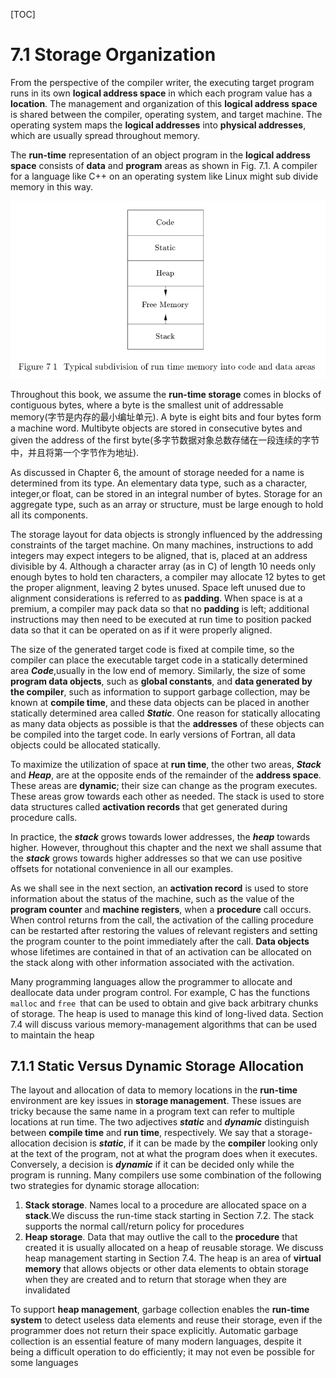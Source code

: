 [TOC]

# 7.1 Storage Organization

From the perspective of the compiler writer, the executing target program runs in its own **logical address space** in which each program value has a **location**. The management and organization of this **logical address space** is shared between the compiler, operating system, and target machine. The operating system maps the **logical addresses** into **physical addresses**, which are usually spread throughout memory.

The **run-time** representation of an object program in the **logical address space** consists of **data** and **program** areas as shown in Fig. 7.1. A compiler for a language like C++ on an operating system like Linux might sub divide memory in this way.

![](./Figure-7.1-Typical-sub-division-of-run-time-memory-into-code-and-data-areas.png)

Throughout this book, we assume the **run-time storage** comes in blocks of contiguous bytes, where a byte is the smallest unit of addressable memory(字节是内存的最小编址单元). A byte is eight bits and four bytes form a machine word. Multibyte objects are stored in consecutive bytes and given the address of the first byte(多字节数据对象总数存储在一段连续的字节中，并且将第一个字节作为地址).

As discussed in Chapter 6, the amount of storage needed for a name is determined from its type. An elementary data type, such as a character, integer,or float, can be stored in an integral number of bytes. Storage for an aggregate type, such as an array or structure, must be large enough to hold all its components.

The storage layout for data objects is strongly influenced by the addressing constraints of the target machine. On many machines, instructions to add integers may expect integers to be aligned, that is, placed at an address divisible by 4. Although a character array (as in C) of length 10 needs only enough bytes to hold ten characters, a compiler may allocate 12 bytes to get the proper alignment, leaving 2 bytes unused. Space left unused due to alignment considerations is referred to as **padding**. When space is at a premium, a compiler may pack data so that no **padding** is left; additional instructions may then need to be executed at run time to position packed data so that it can be operated on as if it were properly aligned.

The size of the generated target code is fixed at compile time, so the compiler can place the executable target code in a statically determined area ***Code***,usually in the low end of memory. Similarly, the size of some **program data objects**, such as **global constants**, and **data generated by the compiler**, such as
information to support garbage collection, may be known at **compile time**, and these data objects can be placed in another statically determined area called ***Static***. One reason for statically allocating as many data objects as possible is that the **addresses** of these objects can be compiled into the target code. In early versions of Fortran, all data objects could be allocated statically.

To maximize the utilization of space at **run time**, the other two areas, ***Stack*** and ***Heap***, are at the opposite ends of the remainder of the **address space**. These areas are **dynamic**; their size can change as the program executes. These areas grow towards each other as needed. The stack is used to store data structures called **activation records** that get generated during procedure calls.

In practice, the ***stack*** grows towards lower addresses, the ***heap*** towards higher. However, throughout this chapter and the next we shall assume that the ***stack*** grows towards higher addresses so that we can use positive offsets for notational convenience in all our examples.

As we shall see in the next section, an **activation record** is used to store information about the status of the machine, such as the value of the **program counter** and **machine registers**, when a **procedure** call occurs. When control returns from the call, the activation of the calling procedure can be restarted after restoring the values of relevant registers and setting the program counter to the point immediately after the call. **Data objects** whose lifetimes are contained in that of an activation can be allocated on the stack along with other information associated with the activation.

Many programming languages allow the programmer to allocate and deallocate data under program control. For example, C has the functions `malloc` and `free `that can be used to obtain and give back arbitrary chunks of storage. The heap is used to manage this kind of long-lived data. Section 7.4 will
discuss various memory-management algorithms that can be used to maintain the heap

## 7.1.1 Static Versus Dynamic Storage Allocation

The layout and allocation of data to memory locations in the **run-time** environment are key issues in **storage management**. These issues are tricky because the same name in a program text can refer to multiple locations at run time. The two adjectives ***static*** and ***dynamic*** distinguish between **compile time** and **run time**, respectively. We say that a storage-allocation decision is ***static***, if it can be made by the **compiler** looking only at the text of the program, not at what the program does when it executes. Conversely, a decision is ***dynamic*** if it can be decided only while the program is running. Many compilers use some combination of the following two strategies for dynamic storage allocation:

1. **Stack storage**. Names local to a procedure are allocated space on a **stack**.We discuss the run-time stack starting in Section 7.2. The stack supports the normal call/return policy for procedures
2. **Heap storage**. Data that may outlive the call to the **procedure** that created it is usually allocated on a heap of reusable storage. We discuss heap management starting in Section 7.4. The heap is an area of **virtual memory** that allows objects or other data elements to obtain storage when they are created and to return that storage when they are invalidated

To support **heap management**, garbage collection enables the **run-time system** to detect useless data elements and reuse their storage, even if the programmer does not return their space explicitly. Automatic garbage collection is an essential feature of many modern languages, despite it being a difficult operation to do efficiently; it may not even be possible for some languages

